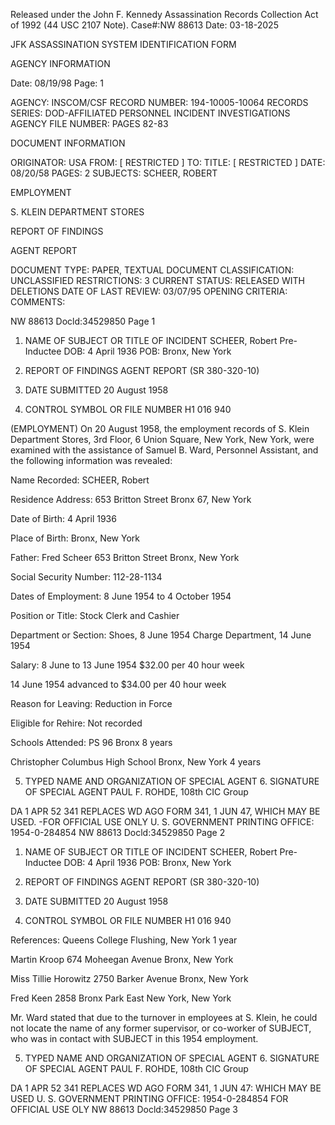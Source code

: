 Released under the John F. Kennedy
Assassination Records Collection Act of
1992 (44 USC 2107 Note). Case#:NW
88613 Date: 03-18-2025

JFK ASSASSINATION SYSTEM
IDENTIFICATION FORM

AGENCY INFORMATION

Date: 08/19/98
Page: 1

AGENCY: INSCOM/CSF
RECORD NUMBER: 194-10005-10064
RECORDS SERIES: DOD-AFFILIATED PERSONNEL INCIDENT INVESTIGATIONS
AGENCY FILE NUMBER: PAGES 82-83

DOCUMENT INFORMATION

ORIGINATOR: USA
FROM: [ RESTRICTED ]
TO:
TITLE: [ RESTRICTED ]
DATE: 08/20/58
PAGES: 2
SUBJECTS: SCHEER, ROBERT

EMPLOYMENT

S. KLEIN DEPARTMENT STORES

REPORT OF FINDINGS

AGENT REPORT

DOCUMENT TYPE: PAPER, TEXTUAL DOCUMENT
CLASSIFICATION: UNCLASSIFIED
RESTRICTIONS: 3
CURRENT STATUS: RELEASED WITH DELETIONS
DATE OF LAST REVIEW: 03/07/95
OPENING CRITERIA:
COMMENTS:

NW 88613 Docld:34529850 Page 1

1. NAME OF SUBJECT OR TITLE OF INCIDENT
SCHEER, Robert
Pre-Inductee
DOB: 4 April 1936
POB: Bronx, New York
4. REPORT OF FINDINGS
AGENT REPORT
(SR 380-320-10)

2. DATE SUBMITTED
20 August 1958
3. CONTROL SYMBOL OR FILE NUMBER
H1 016 940

(EMPLOYMENT) On 20 August 1958, the employment records of S. Klein
Department Stores, 3rd Floor, 6 Union Square, New York, New York, were examined
with the assistance of Samuel B. Ward, Personnel Assistant, and the following
information was revealed:

Name Recorded: SCHEER, Robert

Residence Address: 653 Britton Street
Bronx 67, New York

Date of Birth: 4 April 1936

Place of Birth: Bronx, New York

Father: Fred Scheer
653 Britton Street
Bronx, New York

Social Security Number: 112-28-1134

Dates of Employment: 8 June 1954 to 4 October 1954

Position or Title: Stock Clerk and Cashier

Department or Section: Shoes, 8 June 1954
Charge Department, 14 June 1954

Salary: 8 June to 13 June 1954
$32.00 per 40 hour week

14 June 1954 advanced to $34.00
per 40 hour week

Reason for Leaving: Reduction in Force

Eligible for Rehire: Not recorded

Schools Attended: PS 96
Bronx 8 years

Christopher Columbus High School
Bronx, New York
4 years

5. TYPED NAME AND ORGANIZATION OF SPECIAL AGENT 6. SIGNATURE OF SPECIAL AGENT
PAUL F. ROHDE, 108th CIC Group

DA 1 APR 52 341 REPLACES WD AGO FORM 341, 1 JUN 47, WHICH MAY BE USED.
-FOR OFFICIAL USE ONLY
U. S. GOVERNMENT PRINTING OFFICE: 1954-0-284854
NW 88613 Docld:34529850 Page 2

1. NAME OF SUBJECT OR TITLE OF INCIDENT
SCHEER, Robert
Pre-Inductee
DOB: 4 April 1936
POB: Bronx, New York
4. REPORT OF FINDINGS
AGENT REPORT
(SR 380-320-10)

2. DATE SUBMITTED
20 August 1958
3. CONTROL SYMBOL OR FILE NUMBER
H1 016 940

References:
Queens College
Flushing, New York
1 year

Martin Kroop
674 Moheegan Avenue
Bronx, New York

Miss Tillie Horowitz
2750 Barker Avenue
Bronx, New York

Fred Keen
2858 Bronx Park East
New York, New York

Mr. Ward stated that due to the turnover in employees at S. Klein,
he could not locate the name of any former supervisor, or co-worker of SUBJECT,
who was in contact with SUBJECT in this 1954 employment.

5. TYPED NAME AND ORGANIZATION OF SPECIAL AGENT 6. SIGNATURE OF SPECIAL AGENT
PAUL F. ROHDE, 108th CIC Group

DA 1 APR 52 341 REPLACES WD AGO FORM 341, 1 JUN 47: WHICH MAY BE USED
U. S. GOVERNMENT PRINTING OFFICE: 1954-0-284854
FOR OFFICIAL USE OLY
NW 88613 Docld:34529850 Page 3
